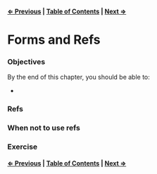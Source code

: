 #### [⇐ Previous](./06-events.md) | [Table of Contents](./../readme.md) | [Next ⇒](./08-lifecycle.md)

# Forms and Refs

### Objectives

By the end of this chapter, you should be able to:

- 

### Refs

### When not to use refs

### Exercise

#### [⇐ Previous](./06-events.md) | [Table of Contents](./../readme.md) | [Next ⇒](./08-lifecycle.md)